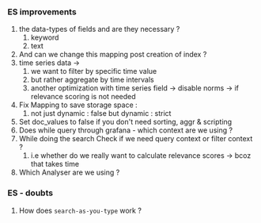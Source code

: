 ### ES improvements

1. the data-types of fields and are they necessary ? 
   1. keyword
   2. text 
2. And can we change this mapping post creation of index ?
3. time series data -> 
   1. we want to filter by specific time value
   2. but rather aggregate by time intervals
   3. another optimization with time series field -> disable norms -> if relevance scoring is not needed
4. Fix Mapping to save storage space :
   1. not just dynamic : false but dynamic : strict
5. Set doc_values to false if you don't need sorting, aggr & scripting
6. Does while query through grafana - which context are we using ?
7. While doing the search Check if we need query context or filter context ?
   1. i.e whether do we really want to calculate relevance scores -> bcoz that takes time
8. Which Analyser are we using ?



### ES - doubts

1. How does `search-as-you-type` work ?
